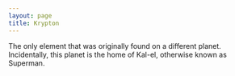 ```yaml
---
layout: page
title: Krypton
---
```


The only element that was originally found on a different planet.
Incidentally, this planet is the home of Kal-el, otherwise known as Superman.
